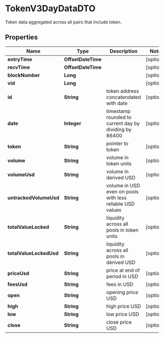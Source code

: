 

# TokenV3DayDataDTO

Token data aggregated across all pairs that include token.

## Properties

| Name | Type | Description | Notes |
|------------ | ------------- | ------------- | -------------|
|**entryTime** | **OffsetDateTime** |  |  [optional] |
|**recvTime** | **OffsetDateTime** |  |  [optional] |
|**blockNumber** | **Long** |  |  [optional] |
|**vid** | **Long** |  |  [optional] |
|**id** | **String** | token address concatendated with date |  [optional] |
|**date** | **Integer** | timestamp rounded to current day by dividing by 86400 |  [optional] |
|**token** | **String** | pointer to token |  [optional] |
|**volume** | **String** | volume in token units |  [optional] |
|**volumeUsd** | **String** | volume in derived USD |  [optional] |
|**untrackedVolumeUsd** | **String** | volume in USD even on pools with less reliable USD values |  [optional] |
|**totalValueLocked** | **String** | liquidity across all pools in token units |  [optional] |
|**totalValueLockedUsd** | **String** | liquidity across all pools in derived USD |  [optional] |
|**priceUsd** | **String** | price at end of period in USD |  [optional] |
|**feesUsd** | **String** | fees in USD |  [optional] |
|**open** | **String** | opening price USD |  [optional] |
|**high** | **String** | high price USD |  [optional] |
|**low** | **String** | low price USD |  [optional] |
|**close** | **String** | close price USD |  [optional] |




